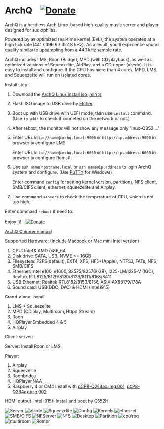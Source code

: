 # ArchQ　[![Donate](images/pdonate.png)](https://paypal.me/sam402shu)

ArchQ is a headless Arch Linux-based high-quality music server and player designed for audiophiles.

Powered by an optimized real-time kernel (EVL), the system operates at a high tick rate (441 / 396.9 / 352.8 kHz).
As a result, you’ll experience sound quality similar to upsampling from a 44.1 kHz sample rate.

ArchQ includes LMS, Roon (Bridge), MPD (with CD playback), as well as optimized versions of Squeezelite, AirPlay, and a CD ripper (abcde). It is easy to install and configure.
If the CPU has more than 4 cores, MPD, LMS, and Squeezelite will run on isolated cores.


Install step:
1. Download the [ArchQ Linux install iso](https://drive.google.com/file/d/1Rfwx-0GLv2KvQd8laabsnH31aUCJ_MMa/view?usp=share_link), [mirror](https://miya.teracloud.jp/share/11d1529e3938d662)

2. Flash ISO image to USB drive by [Etcher](https://www.balena.io/etcher/?).

3. Boot up with USB drive with UEFI mode, than use `install` command. (Use `ip addr` to check if conneted on the network or not.)

4. After reboot, the monitor will not show any message only 'linux-Q352 ...'

5. Enter URL `http://name@archq.local:9000` or `http://ip.address:9000` in browser to configure LMS.

   Enter URL `http://name@archq.local:6660` or `http://ip.address:6660` in browser to configure RompЯ.

6. Use `ssh name@hostname.local` or `ssh name@ip.address` to login ArchQ system and configure. (Use [PuTTY](https://www.putty.org) for Windows)
   
   Enter command `config` for setting kernel version, partitions, NFS client, SMB/CIFS client, ethernet, squeezelite and Airplay.

7. Use command `sensors` to check the temperature of CPU, which is not too high.

Enter command `reboot` if need to.

Enjoy it!　[![Donate](images/buymeacoffee.png)](https://buymeacoff.ee/samshu.tw)
 
[ArchQ Chinese manual](http://www.stsd99.com/phpBB3/viewtopic.php?f=61&t=3210&sid=702a4898b30a89bc20ba1276940ef412) 

Supported Hardware: (Include Macbook or Mac mini Intel version)
 1. CPU: Intel & AMD (x86_64)
 2. Disk drive: SATA, USB, NVME >= 16GB
 3. Filesystem: F2FS(default), EXT4, XFS, HFS+(Apple), NTFS3, FATs, NFS, SMB/CIFS
 4. Ethernet: Intel e100, e1000, 82575/82576(IGB), I225-LM/I225-V (IGC), Realtek RTL8125/8129/8130/8139/8111/8168/8411
 5. USB Ethernet: Realtek RTL8152/8153/8156, ASIX AX88179/178A
 6. Sound card: USB(DDC, DAC) & HDMI (Intel i915)

Stand-alone: Install
 1. LMS + Squeezelite
 2. MPD (CD play, Multiroom, Httpd Stream)
 3. Roon
 5. HQPlayer Embedded 4 & 5
 6. Airplay

Client-server:

 Server: Install Roon or LMS
 
 Player:
  1. Airplay
  2. Squeezelite
  3. Roonbridge
  4. HQPlayer NAA
  5. Raspberry 4 or CM4 install with [pCP8-Q264ax.img.001](https://raw.githubusercontent.com/sam0402/pcp-44.1KHz/master/pCP8-Q264ax.img.7z.001),  [pCP8-Q264ax.img.002](https://raw.githubusercontent.com/sam0402/pcp-44.1KHz/master/pCP8-Q264ax.img.7z.002)
     
 HDMI output (Intel i915): Install and boot by Q352H

![Server](images/server_players.png)
![abcde](images/abcde.png)
![Squeezelite](images/squeezelite.png)
![Config](images/config.png)
![Kernels](images/kernels.png)
![ethernet](images/ethernet.png)
![SMB/CIFS](images/smbcifs.png)
![NFServer](images/NFServer.png)
![NFS](images/nfs_mount.png)
![Desktop](images/desktop_vnc.png)
![Partition](images/partition_mount.png)
![cpufreq](images/cpu_freq.png)
![multiroom](images/multiroom.jpg)
![Rompr](images/Rompr.png)
